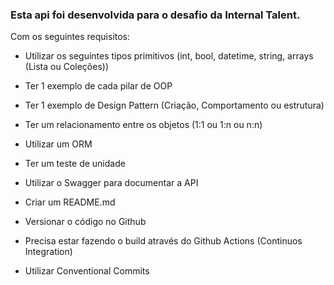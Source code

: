 ### Esta api foi desenvolvida para o desafio da Internal Talent.


Com os seguintes requisitos: 
	

  - Utilizar os seguintes tipos primitivos (int, bool, datetime, string, arrays (Lista ou Coleções))
  - Ter 1 exemplo de cada pilar de OOP
  -  Ter 1 exemplo de Design Pattern (Criação, Comportamento ou estrutura)
  - Ter um relacionamento entre os objetos (1:1 ou 1:n ou n:n)
  - Utilizar um ORM
  - Ter um teste de unidade
  - Utilizar o Swagger para documentar a API
  - Criar um README.md

  - Versionar o código no Github
  - Precisa estar fazendo o build através do Github Actions (Continuos Integration)
  - Utilizar Conventional Commits
